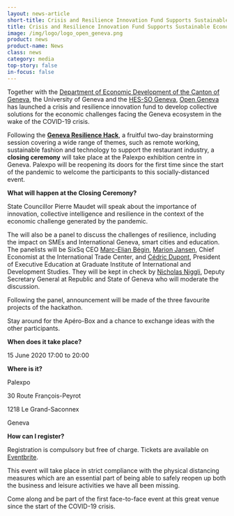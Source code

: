 ```yaml
---
layout: news-article
short-title: Crisis and Resilience Innovation Fund Supports Sustainable Economy in Geneva
title: Crisis and Resilience Innovation Fund Supports Sustainable Economy in Geneva
image: /img/logo/logo_open_geneva.png
product: news
product-name: News
class: news
category: media
top-story: false
in-focus: false
---
```


Together with the [Department of Economic Development of the Canton of Geneva](https://www.ge.ch/organisation/departement-du-developpement-economique-dde), the University of Geneva and the [HES-SO Geneva](https://www.hes-so.ch/en/homepage), [Open Geneva](https://opengeneva.org) has launched a crisis and resilience innovation fund to develop collective solutions for the economic challenges facing the Geneva ecosystem in the wake of the COVID-19 crisis.

Following the  **[Geneva Resilience Hack](https://opengeneva.org/projet-resilience/)**, a fruitful two-day brainstorming session covering a wide range of themes, such as remote working, sustainable fashion and technology to support the restaurant industry, a **closing ceremony** will take place at the Palexpo exhibition centre in Geneva. Palexpo will be reopening its doors for the first time since the start of the pandemic to welcome the participants to this socially-distanced event.

**What will happen at the Closing Ceremony?**

State Councillor Pierre Maudet will speak about the importance of innovation, collective intelligence and resilience in the context of the economic challenge generated by the pandemic.

The will also be a panel to discuss the challenges of resilience, including the impact on SMEs and International Geneva, smart cities and education. The panelists will be SixSq CEO [Marc-Elian Bégin](https://www.linkedin.com/in/mebster/), [Marion Jansen](https://www.linkedin.com/in/marion-jansen-585064146/moderated), Chief Economist at the International Trade Center,  and [Cédric Dupont](https://www.linkedin.com/in/cedricdupontiheid/), President of Executive Education at Graduate Institute of International and Development Studies. They will be kept in check by [Nicholas Niggli](https://www.linkedin.com/in/nicholas-c-niggli/), Deputy Secretary General at Republic and State of Geneva who will moderate the discussion.   

Following the panel, announcement will be made of the three favourite projects of the
hackathon.

Stay around for the Apéro-Box and a chance to exchange ideas with the other participants.

**When does it take place?**

15 June 2020 17:00 to 20:00

**Where is it?**

Palexpo

30 Route François-Peyrot

1218 Le Grand-Saconnex

Geneva

**How can I register?**

Registration is compulsory but free of charge. Tickets are available on [Eventbrite](https://www.eventbrite.fr/e/billets-ceremonie-de-cloture-geneva-resilience-hack-108679453170). 

This event will take place in strict compliance with the physical distancing measures which are an essential part of being able to safely reopen up both the business and leisure activities we have all been missing.

Come along and be part of the first face-to-face event at this great venue since the start of the COVID-19 crisis.  